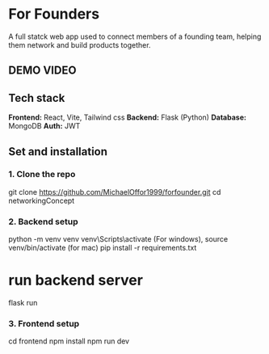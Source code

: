 # For Founders
A full statck web app used to connect members of a founding team, helping them network and build products together. 


## DEMO VIDEO

## Tech stack
**Frontend:** React, Vite, Tailwind css
**Backend:** Flask (Python)
**Database:** MongoDB
**Auth:** JWT

## Set and installation
### 1. Clone the repo
git clone https://github.com/MichaelOffor1999/forfounder.git
cd networkingConcept

### 2. Backend setup
python -m venv venv
venv\Scripts\activate (For windows), source venv/bin/activate (for mac)
pip install -r requirements.txt
# run backend server
flask run

### 3. Frontend setup
cd frontend
npm install
npm run dev

